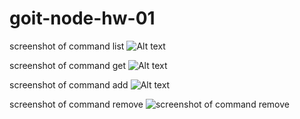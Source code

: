 # goit-node-hw-01
screenshot of command list 
![Alt text](https://monosnap.com/image/NJdl6Fg6J3RomjO93lcE3JqEc4WUUl)

screenshot of command get
![Alt text](https://monosnap.com/image/wOvrw99FO0okPuOBPPYSYf2bJFSgIT)

screenshot of command add
![Alt text](https://monosnap.com/image/1pDxY8oy7yUkOK6Rav8l0qBYUPDv6R)

screenshot of command remove
![screenshot of command remove](https://monosnap.com/image/FUr5qzLSIlgEl7C5BgxvWaTw7kQ4iY)



